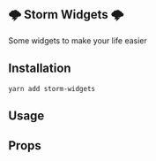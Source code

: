 ## 🌩️ Storm Widgets 🌩️

Some widgets to make your life easier


## Installation
```
yarn add storm-widgets
```

## Usage

## Props
```js

```
